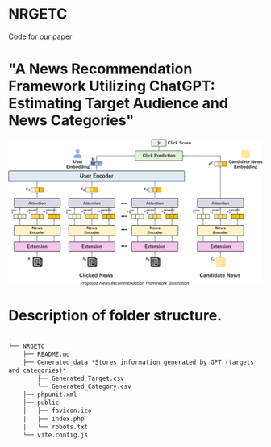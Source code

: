 # NRGETC
Code for our paper 
# "A News Recommendation Framework Utilizing ChatGPT: Estimating Target Audience and News Categories"
![Proposed News Recommendation Framework Illustration](pf.png)

# Description of folder structure.
```
.
└── NRGETC
    ├── README.md
    ├── Generated_data *Stores information generated by GPT (targets and categories)*
        ├── Generated_Target.csv
        └── Generated_Category.csv
    ├── phpunit.xml
    ├── public
    │   ├── favicon.ico
    │   ├── index.php
    │   └── robots.txt
    └── vite.config.js
```
